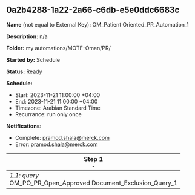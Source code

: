 ## 0a2b4288-1a22-2a66-c6db-e5e0ddc6683c

**Name** (not equal to External Key)**:** OM_Patient Oriented_PR_Automation_1

**Description:** n/a

**Folder:** my automations/MOTF-Oman/PR/

**Started by:** Schedule

**Status:** Ready

**Schedule:**

* Start: 2023-11-21 11:00:00 +04:00
* End: 2023-11-21 11:00:00 +04:00
* Timezone: Arabian Standard Time
* Recurrance: run only once

**Notifications:**

* Complete: pramod.shala@merck.com
* Error: pramod.shala@merck.com

| Step 1<br>_<small>-</small>_ |
| --- |
| _1.1: query_<br>OM_PO_PR_Open_Approved Document_Exclusion_Query_1 |
